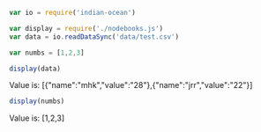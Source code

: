 ````js
var io = require('indian-ocean')

var display = require('./nodebooks.js')
var data = io.readDataSync('data/test.csv')

var numbs = [1,2,3]

display(data)
````

Value is: [{"name":"mhk","value":"28"},{"name":"jrr","value":"22"}]

````js
display(numbs)
````

Value is: [1,2,3]


